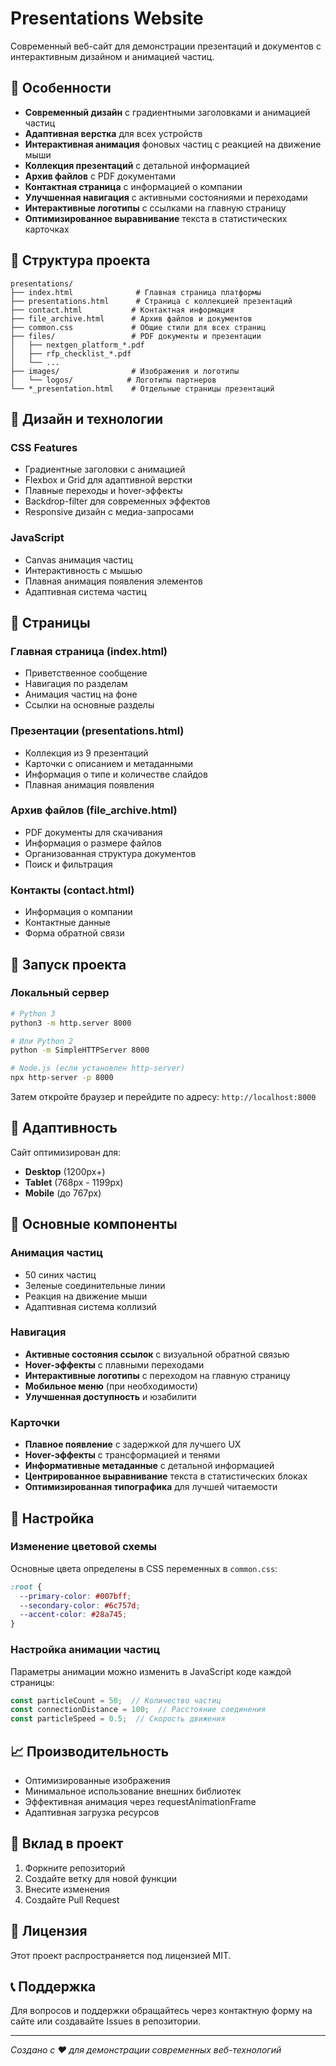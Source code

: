 # Presentations Website

Современный веб-сайт для демонстрации презентаций и документов с интерактивным дизайном и анимацией частиц.

## 🚀 Особенности

- **Современный дизайн** с градиентными заголовками и анимацией частиц
- **Адаптивная верстка** для всех устройств
- **Интерактивная анимация** фоновых частиц с реакцией на движение мыши
- **Коллекция презентаций** с детальной информацией
- **Архив файлов** с PDF документами
- **Контактная страница** с информацией о компании
- **Улучшенная навигация** с активными состояниями и переходами
- **Интерактивные логотипы** с ссылками на главную страницу
- **Оптимизированное выравнивание** текста в статистических карточках

## 📁 Структура проекта

```
presentations/
├── index.html              # Главная страница платформы
├── presentations.html      # Страница с коллекцией презентаций
├── contact.html           # Контактная информация
├── file_archive.html      # Архив файлов и документов
├── common.css             # Общие стили для всех страниц
├── files/                 # PDF документы и презентации
│   ├── nextgen_platform_*.pdf
│   ├── rfp_checklist_*.pdf
│   └── ...
├── images/                # Изображения и логотипы
│   └── logos/            # Логотипы партнеров
└── *_presentation.html    # Отдельные страницы презентаций
```

## 🎨 Дизайн и технологии

### CSS Features
- Градиентные заголовки с анимацией
- Flexbox и Grid для адаптивной верстки
- Плавные переходы и hover-эффекты
- Backdrop-filter для современных эффектов
- Responsive дизайн с медиа-запросами

### JavaScript
- Canvas анимация частиц
- Интерактивность с мышью
- Плавная анимация появления элементов
- Адаптивная система частиц

## 📄 Страницы

### Главная страница (index.html)
- Приветственное сообщение
- Навигация по разделам
- Анимация частиц на фоне
- Ссылки на основные разделы

### Презентации (presentations.html)
- Коллекция из 9 презентаций
- Карточки с описанием и метаданными
- Информация о типе и количестве слайдов
- Плавная анимация появления

### Архив файлов (file_archive.html)
- PDF документы для скачивания
- Информация о размере файлов
- Организованная структура документов
- Поиск и фильтрация

### Контакты (contact.html)
- Информация о компании
- Контактные данные
- Форма обратной связи

## 🚀 Запуск проекта

### Локальный сервер
```bash
# Python 3
python3 -m http.server 8000

# Или Python 2
python -m SimpleHTTPServer 8000

# Node.js (если установлен http-server)
npx http-server -p 8000
```

Затем откройте браузер и перейдите по адресу: `http://localhost:8000`

## 📱 Адаптивность

Сайт оптимизирован для:
- **Desktop** (1200px+)
- **Tablet** (768px - 1199px)
- **Mobile** (до 767px)

## 🎯 Основные компоненты

### Анимация частиц
- 50 синих частиц
- Зеленые соединительные линии
- Реакция на движение мыши
- Адаптивная система коллизий

### Навигация
- **Активные состояния ссылок** с визуальной обратной связью
- **Hover-эффекты** с плавными переходами
- **Интерактивные логотипы** с переходом на главную страницу
- **Мобильное меню** (при необходимости)
- **Улучшенная доступность** и юзабилити

### Карточки
- **Плавное появление** с задержкой для лучшего UX
- **Hover-эффекты** с трансформацией и тенями
- **Информативные метаданные** с детальной информацией
- **Центрированное выравнивание** текста в статистических блоках
- **Оптимизированная типографика** для лучшей читаемости

## 🔧 Настройка

### Изменение цветовой схемы
Основные цвета определены в CSS переменных в `common.css`:
```css
:root {
  --primary-color: #007bff;
  --secondary-color: #6c757d;
  --accent-color: #28a745;
}
```

### Настройка анимации частиц
Параметры анимации можно изменить в JavaScript коде каждой страницы:
```javascript
const particleCount = 50;  // Количество частиц
const connectionDistance = 100;  // Расстояние соединения
const particleSpeed = 0.5;  // Скорость движения
```

## 📈 Производительность

- Оптимизированные изображения
- Минимальное использование внешних библиотек
- Эффективная анимация через requestAnimationFrame
- Адаптивная загрузка ресурсов

## 🤝 Вклад в проект

1. Форкните репозиторий
2. Создайте ветку для новой функции
3. Внесите изменения
4. Создайте Pull Request

## 📄 Лицензия

Этот проект распространяется под лицензией MIT.

## 📞 Поддержка

Для вопросов и поддержки обращайтесь через контактную форму на сайте или создавайте Issues в репозитории.

---

*Создано с ❤️ для демонстрации современных веб-технологий*